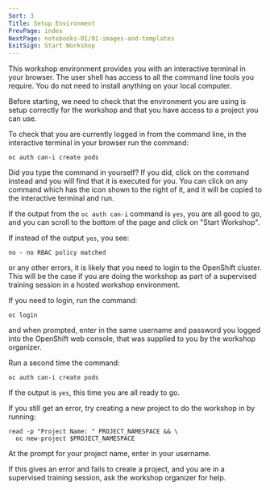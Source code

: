 ```yaml
---
Sort: 3
Title: Setup Environment
PrevPage: index
NextPage: notebooks-01/01-images-and-templates
ExitSign: Start Workshop
---
```


This workshop environment provides you with an interactive terminal in your browser. The user shell has access to all the command line tools you require. You do not need to install anything on your local computer.

Before starting, we need to check that the environment you are using is setup correctly for the workshop and that you have access to a project you can use.

To check that you are currently logged in from the command line, in the interactive terminal in your browser run the command:

```execute
oc auth can-i create pods
```

Did you type the command in yourself? If you did, click on the command instead and you will find that it is executed for you. You can click on any command which has the <span class="glyphicon glyphicon-play-circle"></span> icon shown to the right of it, and it will be copied to the interactive terminal and run.

If the output from the `oc auth can-i` command is `yes`, you are all good to go, and you can scroll to the bottom of the page and click on "Start Workshop".

If instead of the output `yes`, you see:

```
no - no RBAC policy matched
```

or any other errors, it is likely that you need to login to the OpenShift cluster. This will be the case if you are doing the workshop as part of a supervised training session in a hosted workshop environment.

If you need to login, run the command:

```execute
oc login
```

and when prompted, enter in the same username and password you logged into the OpenShift web console, that was supplied to you by the workshop organizer.

Run a second time the command:

```execute
oc auth can-i create pods
```

If the output is `yes`, this time you are all ready to go.

If you still get an error, try creating a new project to do the workshop in by running:

``` execute
read -p "Project Name: " PROJECT_NAMESPACE && \
  oc new-project $PROJECT_NAMESPACE
```

At the prompt for your project name, enter in your username.

If this gives an error and fails to create a project, and you are in a supervised training session, ask the workshop organizer for help.
